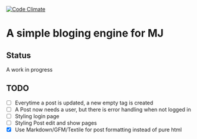 [![Code Climate](https://codeclimate.com/github/daveharris/mj-blog.png)](https://codeclimate.com/github/daveharris/mj-blog)

# A simple bloging engine for MJ

## Status
A work in progress

## TODO
- [ ] Everytime a post is updated, a new empty tag is created
- [ ] A Post now needs a user, but there is error handling when not logged in
- [ ] Styling login page
- [ ] Styling Post edit and show pages
- [x] Use Markdown/GFM/Textile for post formatting instead of pure html